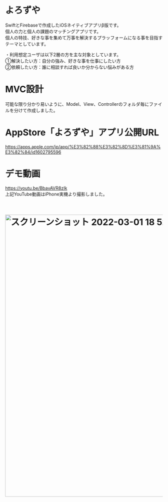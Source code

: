 # よろずや<br>
SwiftとFirebaseで作成したiOSネイティブアプリβ版です。<br>
個人の力と個人の課題のマッチングアプリです。<br>
個人の特技、好きな事を集めて万事を解決するプラッフォームになる事を目指すテーマとしています。<br>

・利用想定ユーザは以下2層の方を主な対象としています。<br>
①解決したい方：自分の強み、好きな事を仕事にしたい方<br>
②依頼したい方：誰に相談すれば良いか分からない悩みがある方<br>

# MVC設計<br>
可能な限り分かり易いように、Model、View、Controllerのフォルダ毎にファイルを分けて作成しました。<br>

# AppStore「よろずや」アプリ公開URL<br>
https://apps.apple.com/jp/app/%E3%82%88%E3%82%8D%E3%81%9A%E3%82%84/id1602795596<br>


# デモ動画<br>
https://youtu.be/BbavAVR8zIk<br>
上記YouTube動画はiPhone実機より撮影しました。<br>
<br>

# <img width="900" alt="スクリーンショット 2022-03-01 18 52 10" src="https://user-images.githubusercontent.com/83898574/156146476-215b928a-7931-45f5-868d-cd3c105c7fb1.png">
